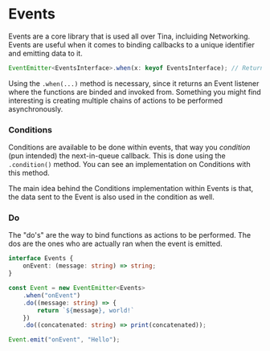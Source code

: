 # Events

Events are a core library that is used all over Tina, incluiding Networking. Events are useful when it comes to binding callbacks to a unique identifier and emitting data to it.

```ts
EventEmitter<EventsInterface>.when(x: keyof EventsInterface); // Returns an Event listener
```

Using the `.when(...)` method is necessary, since it returns an Event listener where the functions are binded and invoked from. Something you might find interesting is creating multiple chains of actions to be performed asynchronously. 

### Conditions

Conditions are available to be done within events, that way you *condition* (pun intended) the next-in-queue callback. This is done using the `.condition()` method. You can see an implementation on Conditions with this method.

The main idea behind the Conditions implementation within Events is that, the data sent to the Event is also used in the condition as well.

### Do

The "do's" are the way to bind functions as actions to be performed. The dos are the ones who are actually ran when the event is emitted.

```ts
interface Events {
    onEvent: (message: string) => string;
}

const Event = new EventEmitter<Events>
    .when("onEvent")
    .do((message: string) => {
        return `${message}, world!`
    })
    .do((concatenated: string) => print(concatenated));

Event.emit("onEvent", "Hello");
```
